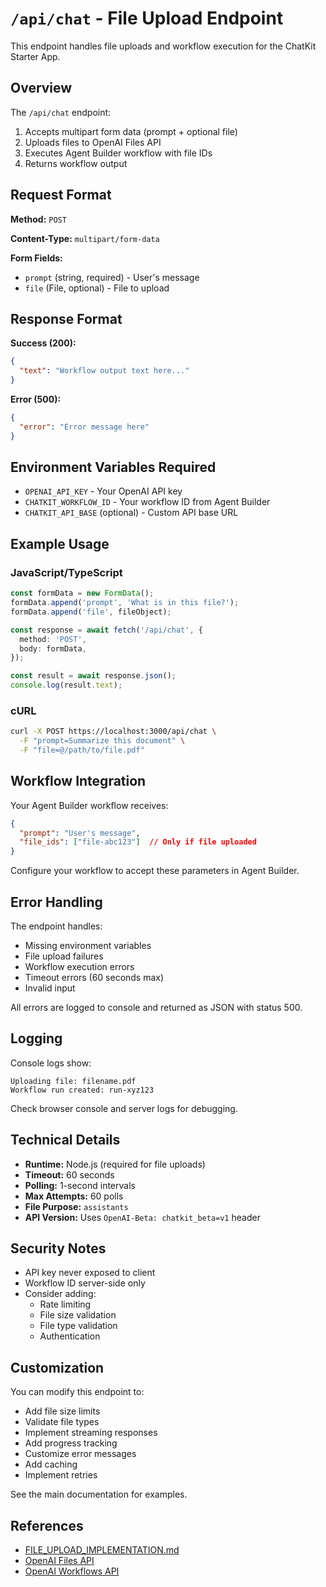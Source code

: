 # `/api/chat` - File Upload Endpoint

This endpoint handles file uploads and workflow execution for the ChatKit Starter App.

## Overview

The `/api/chat` endpoint:
1. Accepts multipart form data (prompt + optional file)
2. Uploads files to OpenAI Files API
3. Executes Agent Builder workflow with file IDs
4. Returns workflow output

## Request Format

**Method:** `POST`

**Content-Type:** `multipart/form-data`

**Form Fields:**
- `prompt` (string, required) - User's message
- `file` (File, optional) - File to upload

## Response Format

**Success (200):**
```json
{
  "text": "Workflow output text here..."
}
```

**Error (500):**
```json
{
  "error": "Error message here"
}
```

## Environment Variables Required

- `OPENAI_API_KEY` - Your OpenAI API key
- `CHATKIT_WORKFLOW_ID` - Your workflow ID from Agent Builder
- `CHATKIT_API_BASE` (optional) - Custom API base URL

## Example Usage

### JavaScript/TypeScript

```typescript
const formData = new FormData();
formData.append('prompt', 'What is in this file?');
formData.append('file', fileObject);

const response = await fetch('/api/chat', {
  method: 'POST',
  body: formData,
});

const result = await response.json();
console.log(result.text);
```

### cURL

```bash
curl -X POST https://localhost:3000/api/chat \
  -F "prompt=Summarize this document" \
  -F "file=@/path/to/file.pdf"
```

## Workflow Integration

Your Agent Builder workflow receives:

```json
{
  "prompt": "User's message",
  "file_ids": ["file-abc123"]  // Only if file uploaded
}
```

Configure your workflow to accept these parameters in Agent Builder.

## Error Handling

The endpoint handles:
- Missing environment variables
- File upload failures
- Workflow execution errors
- Timeout errors (60 seconds max)
- Invalid input

All errors are logged to console and returned as JSON with status 500.

## Logging

Console logs show:
```
Uploading file: filename.pdf
Workflow run created: run-xyz123
```

Check browser console and server logs for debugging.

## Technical Details

- **Runtime:** Node.js (required for file uploads)
- **Timeout:** 60 seconds
- **Polling:** 1-second intervals
- **Max Attempts:** 60 polls
- **File Purpose:** `assistants`
- **API Version:** Uses `OpenAI-Beta: chatkit_beta=v1` header

## Security Notes

- API key never exposed to client
- Workflow ID server-side only
- Consider adding:
  - Rate limiting
  - File size validation
  - File type validation
  - Authentication

## Customization

You can modify this endpoint to:
- Add file size limits
- Validate file types
- Implement streaming responses
- Add progress tracking
- Customize error messages
- Add caching
- Implement retries

See the main documentation for examples.

## References

- [FILE_UPLOAD_IMPLEMENTATION.md](../../../FILE_UPLOAD_IMPLEMENTATION.md)
- [OpenAI Files API](https://platform.openai.com/docs/api-reference/files)
- [OpenAI Workflows API](https://platform.openai.com/docs/api-reference/workflows)


